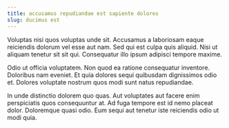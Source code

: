 ```yaml
---
title: accusamus repudiandae est sapiente dolores
slug: ducimus est
---
```


Voluptas nisi quos voluptas unde sit. Accusamus a laboriosam eaque reiciendis dolorum vel esse aut nam. Sed qui est culpa quis aliquid. Nisi ut aliquam tenetur sit sit qui. Consequatur illo ipsum adipisci tempore maxime.

Odio ut officia voluptatem. Non quod ea ratione consequatur inventore. Doloribus nam eveniet. Et quia dolores sequi quibusdam dignissimos odio et. Dolores voluptate nostrum quos modi sunt natus repudiandae.

In unde distinctio dolorem quo quas. Aut voluptates aut facere enim perspiciatis quos consequuntur at. Ad fuga tempore est id nemo placeat dolor. Doloremque quasi odio. Eum sequi aut tenetur iste reiciendis odio ut modi quia.
